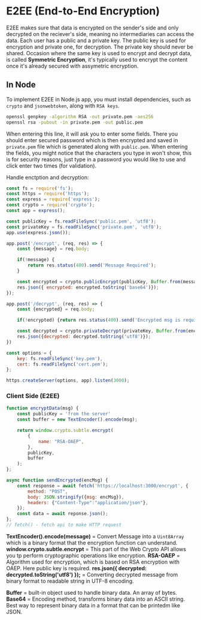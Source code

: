# E2EE (End-to-End Encryption)
E2EE makes sure that data is encrypted on the sender's side and only decrypted on the reciever's side, meaning no intermediaries can access the data. Each user has a public and a private key. The public key is used for encryption and private one, for decryption. The private key should never be shared. Occasion where the same key is used to encrypt and decrypt data, is called **Symmetric Encryption**, it's typically used to encrypt the content once it's already secured with assymetric encryption.
## In Node
To implement E2EE in Node.js app, you must install dependencies, such as `crypto` and `jsonwebtoken`, along with `RSA keys`.
```bash
openssl genpkey -algorithm RSA -out private.pem -aes256
openssl rsa -pubout -in private.pem -out public.pem
```
When entering this line, it will ask you to enter some fields. There you should enter secured password which is then encrypted and saved in `private.pem` file which is generated along with `public.pem`. When entering the fields, you might notice that the characters you type in won't show, this is for security reasons, just type in a password you would like to use and click enter two times (for validation).

Handle enctption and decryption:
```js
const fs = require('fs');
const https = require('https');
const express = require('express');
const crypto = require('crypto');
const app = express();

const publicKey = fs.readFileSync('public.pem', 'utf8');
const privateKey = fs.readFileSync('private.pem', 'utf8');
app.use(express.json());

app.post('/encrypt', (req, res) => {
    const {message} = req.body;

    if(!message) {
        return res.status(400).send('Message Required');
    }

    const encrypted = crypto.publicEncrypt(publicKey, Buffer.from(message));
    res.json({ encrypted: encrypted.toString('base64')});
});

app.post('/decrypt', (req, res) => {
    const {encrypted} = req.body;

    if(!encrypted) {return res.status(400).send('Encrypted msg is required')};

    const decrypted = crypto.privateDecrypt(privateKey, Buffer.from(encrypted));
    res.json({decrypted: decrypted.toString('utf8')});
})

const options = {
    key: fs.readFileSync('key.pem'),
    cert: fs.readFileSync('cert.pem');
};

https.createServer(options, app).listen(3000);
```
### Client Side (E2EE)
```js
function encryptData(msg) {
    const publicKey = 'from the server'
    const buffer = new TextEncoder().encode(msg);

    return window.crypto.subtle.encrypt(
        {
            name: "RSA-OAEP",
        },
        publicKey,
        buffer
    );
};
```
```js
async function sendEncrypted(encMsg) {
    const response = await fetch('https://localhost:3000/encrypt', {
        method: "POST",
        body: JSON.stringify({msg: encMsg}),
        headers: {"Content-Type":"application/json"},
    });
    const data = await reponse.json();
};
// fetch() - fetch api to make HTTP request
```
**TextEncoder().encode(message)** = Convert Message into a `Uint8Array` which is a binary format that the encryption function can understand.
**window.crypto.subtle.encrypt** = This part of the Web Crypto API allows you tp perform cryptographic operations like encryption.
**RSA-OAEP** = Algorithm used for encryption, which is based on RSA encryption with OAEP. Here public key is required.
**res.json({ decrypted: decrypted.toString('utf8') });** = Converting decrypted message from binary format to readable string in UTF-8 encoding.

**Buffer** = built-in object used to handle binary data. An array of bytes.
**Base64** = Encoding method, transforms binary data into an ASCII string. Best way to represent binary data in a format that can be printedm like JSON.